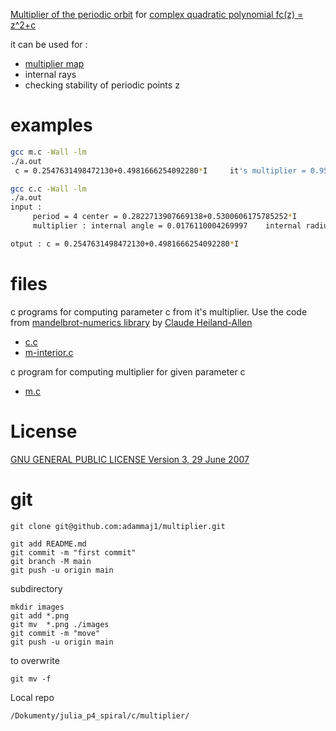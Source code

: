 

[Multiplier of the periodic orbit](https://en.wikipedia.org/wiki/Periodic_points_of_complex_quadratic_mappings#Stability_of_periodic_points_(orbit)_-_multiplier) for [complex quadratic polynomial fc(z) = z^2+c](https://en.wikipedia.org/wiki/Complex_quadratic_polynomial)

it can be used for : 
* [multiplier map](https://commons.wikimedia.org/wiki/File:Mandelbrot_set_-_multiplier_map.png)
* internal rays
* checking stability of periodic points z


# examples

```bash
gcc m.c -Wall -lm
./a.out
 c = 0.2547631498472130+0.4981666254092280*I 	 it's multiplier = 0.9527732719049150+0.1058597981813492*I 	 internal radius r = 0.9586361168490332 	 internal angle = 0.0176110004269997  period = 4
```

```bash
gcc c.c -Wall -lm
./a.out
input : 
	 period = 4 center = 0.2822713907669138+0.5300606175785252*I
	 multiplier : internal angle = 0.0176110004269997 	 internal radius = 0.9586361168490332

otput : c = 0.2547631498472130+0.4981666254092280*I
```




# files

c programs for computing parameter c from it's multiplier. Use the code from [mandelbrot-numerics library](https://code.mathr.co.uk/mandelbrot-numerics) by [Claude Heiland-Allen](https://mathr.co.uk/)
* [c.c](./src/c.c) 
* [m-interior.c](./src/m-interior.c) 

c program for computing multiplier for given parameter c
* [m.c](./src/m.c) 






# License
[GNU GENERAL PUBLIC LICENSE Version 3, 29 June 2007](./src/LICENSE.txt)

# git 


```git
git clone git@github.com:adammaj1/multiplier.git
```



```git
git add README.md
git commit -m "first commit"
git branch -M main
git push -u origin main
```




subdirectory

```git
mkdir images
git add *.png
git mv  *.png ./images
git commit -m "move"
git push -u origin main
```


to overwrite

```git
git mv -f 
```

Local repo 
```
/Dokumenty/julia_p4_spiral/c/multiplier/
```


